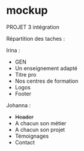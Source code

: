 # mockup
PROJET 3 intégration



Répartition des taches :

Irina :
- GEN
- Un enseignement adapté
- Titre pro
- Nos centres de formation
- Logos 
- Footer


Johanna :
- ~~Header~~
- A chacun son métier
- A chacun son projet
- Témoignages
- Contact
